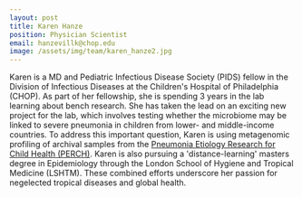 ```yaml
---
layout: post
title: Karen Hanze
position: Physician Scientist
email: hanzevillk@chop.edu
image: /assets/img/team/karen_hanze2.jpg
---
```


Karen is a MD and Pediatric Infectious Disease Society (PIDS) fellow in the Division of Infectious Diseases at the Children's Hospital of Philadelphia (CHOP).  As part of her fellowship, she is spending 3 years in the lab learning about bench research.  She has taken the lead on an exciting new project for the lab, which involves testing whether the microbiome may be linked to severe pneumonia in children from lower- and middle-income countries.  To address this important question, Karen is using metagenomic profiling of archival samples from the [Pneumonia Etiology Research for Child Health (PERCH)](https://perchresults.org/).  Karen is also pursuing a 'distance-learning' masters degree in Epidemiology through the London School of Hygiene and Tropical Medicine (LSHTM).  These combined efforts underscore her passion for negelected tropical diseases and global health.